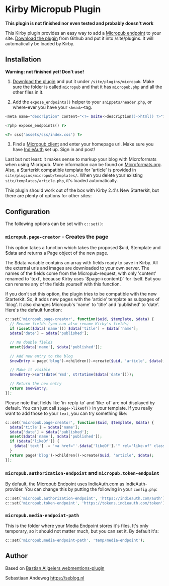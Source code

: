 # Kirby Micropub Plugin

**This plugin is not finished nor even tested and probably doesn't work**

This Kirby plugin provides an easy way to add a  [Micropub endpoint](http://indieweb.org/Micropub) to your site. [Download the plugin](https://github.com/sebsel/kirby-micropub/archive/master.zip) from Github and put it into /site/plugins. It will automatically be loaded by Kirby.

## Installation

**Warning: not finished yet! Don't use!**

1. [Download the plugin](https://github.com/sebsel/kirby-micropub/archive/master.zip) and put it under `/site/plugins/micropub`. Make sure the folder is called `micropub` and that it has `micropub.php` and all the other files in it.

2. Add the `expose_endpoints()` helper to your `snippets/header.php`, or where-ever you have your `<head>`-tag.

  ```php
  <meta name="description" content="<?= $site->description()->html() ?>">

  <?php expose_endpoints() ?>

  <?= css('assets/css/index.css') ?>
  ```

3. Find a [Micropub client](https://indieweb.org/Micropub/Clients) and enter your homepage url. Make sure you have [IndieAuth](https://indieauth.com/setup) set up. Sign in and post!

Last but not least: it makes sense to markup your blog with Microformats when using Micropub. More information can be found on [Microformats.org](http://microformats.org). Also, a Starterkit compatible template for 'article' is provided in `site/plugins/micropub/templates/`. When you delete your existing `site/templates/article.php`, it's loaded automatically.

This plugin should work out of the box with Kirby 2.4's New Starterkit, but there are plenty of options for other sites:

## Configuration

The following options can be set with `c::set()`:

### `micropub.page-creator` - Creates the page

This option takes a function which takes the proposed $uid, $template and $data and returns a Page object of the new page.

The $data variable contains an array with fields ready to save in Kirby. All the external urls and images are downloaded to your own server. The names of the fields come from the Micropub-request, with only 'content' renamed to 'text', because Kirby uses `$page->content()` for itself. But you can rename any of the fields yourself with this function.

If you don't set this option, the plugin tries to be compatible with the new Starterkit. So, it adds new pages with the 'article' template as subpages of 'blog'. It also changes Micropub's 'name' to 'title' and 'published' to 'date'. Here's the default function:

```php
c::set('micropub.page-creator', function($uid, $template, $data) {
  // Rename fields (you can also rename Kirby's fields)
  if (isset($data['name'])) $data['title'] = $data['name'];
  $data['date'] = $data['published'];

  // No double fields
  unset($data['name'], $data['published']);

  // Add new entry to the blog
  $newEntry = page('blog')->children()->create($uid, 'article', $data);

  // Make it visible
  $newEntry->sort(date('Ymd', strtotime($data['date'])));

  // Return the new entry
  return $newEntry;
});
```

Please note that fields like 'in-reply-to' and 'like-of' are not displayed by default. You can just call `$page->likeOf()` in your template.
If you really want to add those to your `text`, you can try something like:

```php
c::set('micropub.page-creator', function($uid, $template, $data) {
  $data['title'] = $data['name'];
  $data['date'] = $data['published'];
  unset($data['name'], $data['published']);
  if ($data['likeOf']) {
    $data['text'] .= '<a href="'.$data['likeOf'].'" rel="like-of" class="u-like-of">I like this page</a>';
  }
  return page('blog')->children()->create($uid, 'article', $data);
});
```

### `micropub.authorization-endpoint` and `micropub.token-endpoint`

By default, the Micropub Endpoint uses IndieAuth.com as IndieAuth-provider. You can change this by putting the following in your `config.php`:

```php
c::set('micropub.authorization-endpoint', 'https://indieauth.com/auth');
c::set('micropub.token-endpoint', 'https://tokens.indieauth.com/token');
```

### `micropub.media-endpoint-path`

This is the folder where your Media Endpoint stores it's files. It's only temporary, so it should not matter much, but you can set it. By default it's:

```php
c::set('micropub.media-endpoint-path', 'temp/media-endpoint');
```

## Author

Based on [Bastian Allgeiers webmentions-plugin](https://github.com/bastianallgeier/kirby-webmentions)

Sebastiaan Andeweg
https://seblog.nl
